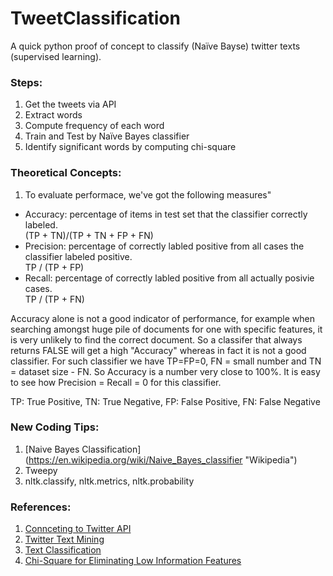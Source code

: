 # TweetClassification
A quick python proof of concept to classify (Naïve Bayse) twitter texts (supervised learning). 

### Steps:
1. Get the tweets via API
2. Extract words
3. Compute frequency of each word
5. Train and Test by Naïve Bayes classifier
4. Identify significant words by computing chi-square

### Theoretical Concepts:
1. To evaluate performace, we've got the following measures"    
  * Accuracy: percentage of items in test set that the classifier correctly labeled.    
   (TP + TN)/(TP + TN + FP + FN)
  * Precision: percentage of correctly labled positive from all cases the classifier labeled positive.    
   TP / (TP + FP) 
  * Recall: percentage of correctly labled positive from all actually posivie cases.     
   TP / (TP + FN)    

Accuracy alone is not a good indicator of performance, for example when searching amongst huge pile of documents for one with specific features, it is very unlikely to find the correct document. So a classifer that always returns FALSE will get a high "Accuracy" whereas in fact it is not a good classifier. For such classifier we have TP=FP=0, FN = small number and TN = dataset size - FN. So Accuracy is a number very close to 100%.  It is easy to see how Precision = Recall = 0 for this classifier.    

TP: True Positive,   TN: True Negative,   FP: False Positive,   FN: False Negative   

### New Coding Tips:   
1. [Naive Bayes Classification] (https://en.wikipedia.org/wiki/Naive_Bayes_classifier "Wikipedia")
1. Tweepy
1. nltk.classify, nltk.metrics, nltk.probability

### References:
1. [Connceting to Twitter API](http://adilmoujahid.com/posts/2014/07/twitter-analytics/)
1. [Twitter Text Mining](https://gist.github.com/yanofsky/5436496)
1. [Text Classification](https://github.com/abromberg/sentiment_analysis_python/blob/master/sentiment_analysis.py)
1. [Chi-Square for Eliminating Low Information Features](http://streamhacker.com/tag/chi-square/)

